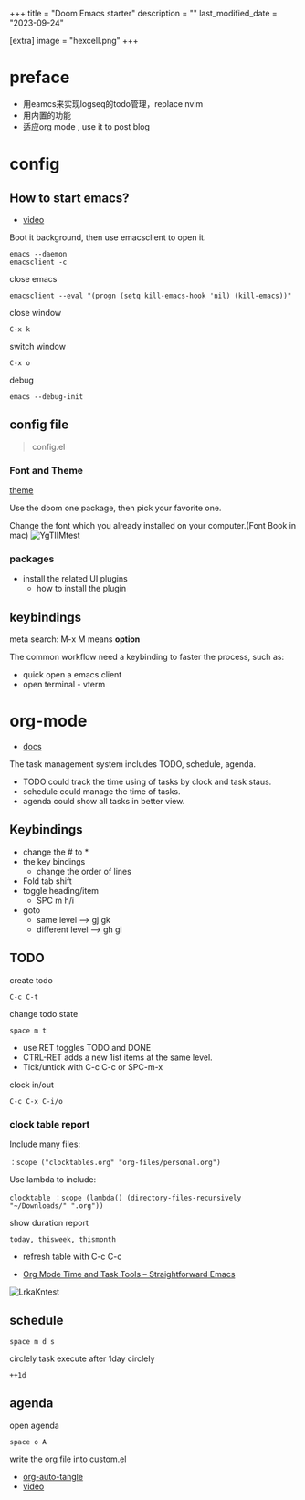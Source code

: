 +++
title = "Doom Emacs starter"
description = ""
last_modified_date = "2023-09-24"

[extra]
image = "hexcell.png"
+++

# preface

- 用eamcs来实现logseq的todo管理，replace nvim
- 用内置的功能
- 适应org mode , use it to post blog

# config
## How to start emacs?
- [video](https://www.youtube.com/watch?v=s0ed8Da3mjE)

Boot it background, then use emacsclient to open it.
```
emacs --daemon 
emacsclient -c
```
close emacs
```
emacsclient --eval "(progn (setq kill-emacs-hook 'nil) (kill-emacs))"
```
close window
```
C-x k
```
switch window
```
C-x o
```
debug 
```
emacs --debug-init
```
## config file 

> config.el  
### Font and Theme

[theme](https://github.com/doomemacs/themes/tree/screenshots)

Use the doom one package, then pick your favorite one.

Change the font which you already installed on your computer.(Font Book in mac)
![YgTIIMtest](https://cdn.jsdelivr.net/gh/h3x311/upic@main/LC3/2023/YgTIIMtest.jpg)

### packages

- install the related UI plugins
  - how to install the plugin

##  keybindings

meta search:
    M-x M means **option**

The common workflow need a keybinding to faster the process, such as:

- quick open a emacs client
- open terminal - vterm
  
# org-mode

- [docs](http://doc.norang.ca/org-mode.html)

The task management system includes TODO, schedule, agenda.
- TODO could track the time using of tasks by clock and task staus.
- schedule could manage the time of tasks.
- agenda could show all tasks in better view.
## Keybindings 

- change the # to *
- the key bindings
  - change the order of lines
- Fold tab shift
- toggle heading/item
  - SPC m h/i
- goto
    - same level --> gj gk
    - different level --> gh gl
## TODO

create todo
```
C-c C-t
```
change todo state
```
space m t
```
- use RET toggles TODO and DONE
- CTRL-RET adds a new 1ist items at the same level.
- Tick/untick with C-c C-c or SPC-m-x

clock in/out
```
C-c C-x C-i/o
```

### clock table report

Include many files:
```
：scope ("clocktables.org" "org-files/personal.org")
```
Use lambda to include:
```
clocktable ：scope (lambda() (directory-files-recursively "~/Downloads/" ".org"))
```
show duration report
```
today, thisweek, thismonth
```
- refresh table with C-c C-c

- [Org Mode Time and Task Tools – Straightforward Emacs](https://www.youtube.com/watch?v=zqAYHWv36X0&list=PLSxeivFT4JIrx6rwQB8VpSs3YeyTFuSwk&index=5)

![LrkaKntest](https://cdn.jsdelivr.net/gh/h3x311/upic@main/LC3/2023/LrkaKntest.jpg)

## schedule
```
space m d s
```
circlely task
execute after 1day circlely
```
++1d
```


## agenda

open agenda
```
space o A
```
write the org file into custom.el

- [org-auto-tangle](https://github.com/yilkalargaw/org-auto-tangle)
- [video](https://www.youtube.com/watch?v=D3FzMPZm7vY)


